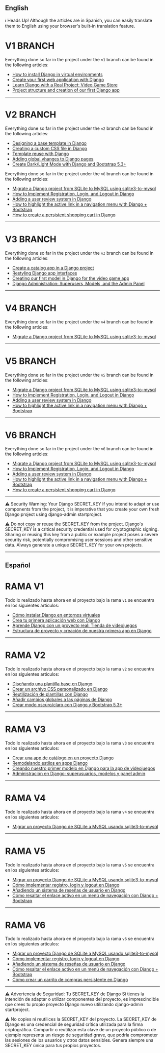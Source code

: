 ## English

ℹ️ Heads Up!
Although the articles are in Spanish, you can easily translate them to English using your browser's built-in translation feature.

# V1 BRANCH

Everything done so far in the project under the `v1` branch can be found in the following articles:

- [How to install Django in virtual environments](https://programacionfacil.org/blog/instalar-django-en-entornos-virtuales/)
- [Create your first web application with Django](https://programacionfacil.org/blog/crea-tu-primera-aplicacion-web-con-django/)
- [Learn Django with a Real Project: Video Game Store](https://programacionfacil.org/blog/aprende-django-con-un-proyecto-real-tienda-de-videojuegos/)
- [Project structure and creation of our first Django app](https://programacionfacil.org/blog/estructura-de-proyecto-y-creacion-de-nuestra-primera-app-en-django/)

---

# V2 BRANCH

Everything done so far in the project under the `v2` branch can be found in the following articles:

- [Designing a base template in Django](https://programacionfacil.org/blog/disenando-una-plantilla-base-en-django/)
- [Creating a custom CSS file in Django](https://programacionfacil.org/blog/crear-un-archivo-css-personalizado-en-django/)
- [Template reuse with Django](https://programacionfacil.org/blog/reutilizacion-de-plantillas-con-django/)
- [Adding global vhanges to Django pages](https://programacionfacil.org/blog/anadir-cambios-globales-a-las-paginas-de-django/)
- [Create Dark/Light Mode with Django and Bootstrap 5.3+](https://programacionfacil.org/blog/crear-modo-oscuro-claro-con-django-y-bootstrap-5-3/)

Everything done so far in the project under the `v6` branch can be found in the following articles:

- [Migrate a Django project from SQLite to MySQL using sqlite3-to-mysql](https://programacionfacil.org/blog/migrar-un-proyecto-django-de-sqlite-a-mysql-usando-sqlite3-to-mysql/)
- [How to Implement Registration, Login, and Logout in Django](https://programacionfacil.org/blog/como-implementar-registro-login-y-logout-en-django/)
- [Adding a user review system in Django](https://programacionfacil.org/blog/anadiendo-un-sistema-de-resenas-de-usuario-en-django/)
- [How to highlight the active link in a navigation menu with Django + Bootstrap](https://programacionfacil.org/blog/como-resaltar-el-enlace-activo-en-un-menu-de-navegacion-con-django-bootstrap/)
- [How to create a persistent shopping cart in Django](https://programacionfacil.org/blog/como-crear-un-carrito-de-compras-persistente-en-django/)

---

# V3 BRANCH

Everything done so far in the project under the `v3` branch can be found in the following articles:

- [Create a catalog app in a Django project](https://programacionfacil.org/blog/crear-una-app-de-catalogo-en-un-proyecto-django/)
- [Restyling Django app interfaces](https://programacionfacil.org/blog/remodelando-estilos-en-apps-django/)
- [Creating our first model in Django for the video game app](https://programacionfacil.org/blog/creando-nuestro-primer-modelo-en-django-para-la-app-de-videojuegos/)
- [Django Administration: Superusers, Models, and the Admin Panel](https://programacionfacil.org/blog/administracion-en-django-superusuarios-modelos-y-panel-admin/)

---

# V4 BRANCH

Everything done so far in the project under the `v4` branch can be found in the following articles:

- [Migrate a Django project from SQLite to MySQL using sqlite3-to-mysql](https://programacionfacil.org/blog/migrar-un-proyecto-django-de-sqlite-a-mysql-usando-sqlite3-to-mysql/)

---

# V5 BRANCH

Everything done so far in the project under the `v5` branch can be found in the following articles:

- [Migrate a Django project from SQLite to MySQL using sqlite3-to-mysql](https://programacionfacil.org/blog/migrar-un-proyecto-django-de-sqlite-a-mysql-usando-sqlite3-to-mysql/)
- [How to Implement Registration, Login, and Logout in Django](https://programacionfacil.org/blog/como-implementar-registro-login-y-logout-en-django/)
- [Adding a user review system in Django](https://programacionfacil.org/blog/anadiendo-un-sistema-de-resenas-de-usuario-en-django/)
- [How to highlight the active link in a navigation menu with Django + Bootstrap](https://programacionfacil.org/blog/como-resaltar-el-enlace-activo-en-un-menu-de-navegacion-con-django-bootstrap/)

---

# V6 BRANCH

Everything done so far in the project under the `v6` branch can be found in the following articles:

- [Migrate a Django project from SQLite to MySQL using sqlite3-to-mysql](https://programacionfacil.org/blog/migrar-un-proyecto-django-de-sqlite-a-mysql-usando-sqlite3-to-mysql/)
- [How to Implement Registration, Login, and Logout in Django](https://programacionfacil.org/blog/como-implementar-registro-login-y-logout-en-django/)
- [Adding a user review system in Django](https://programacionfacil.org/blog/anadiendo-un-sistema-de-resenas-de-usuario-en-django/)
- [How to highlight the active link in a navigation menu with Django + Bootstrap](https://programacionfacil.org/blog/como-resaltar-el-enlace-activo-en-un-menu-de-navegacion-con-django-bootstrap/)
- [How to create a persistent shopping cart in Django](https://programacionfacil.org/blog/como-crear-un-carrito-de-compras-persistente-en-django/)


---

⚠️ Security Warning: Your Django SECRET_KEY
If you intend to adapt or use components from the project, it is imperative that you create your own fresh Django project using django-admin startproject.

⚠️ Do not copy or reuse the SECRET_KEY from the project. Django's SECRET_KEY is a critical security credential used for cryptographic signing. Sharing or reusing this key from a public or example project poses a severe security risk, potentially compromising user sessions and other sensitive data. Always generate a unique SECRET_KEY for your own projects.

---

## Español

# RAMA V1

Todo lo realizado hasta ahora en el proyecto bajo la rama `v1` se encuentra en los siguientes artículos:

- [Cómo instalar Django en entornos virtuales](https://programacionfacil.org/blog/instalar-django-en-entornos-virtuales/)
- [Crea tu primera aplicación web con Django](https://programacionfacil.org/blog/crea-tu-primera-aplicacion-web-con-django/)
- [Aprende Django con un proyecto real: Tienda de videojuegos](https://programacionfacil.org/blog/aprende-django-con-un-proyecto-real-tienda-de-videojuegos/)
- [Estructura de proyecto y creación de nuestra primera app en Django](https://programacionfacil.org/blog/estructura-de-proyecto-y-creacion-de-nuestra-primera-app-en-django/)

---

# RAMA V2

Todo lo realizado hasta ahora en el proyecto bajo la rama `v2` se encuentra en los siguientes artículos:

- [Diseñando una plantilla base en Django](https://programacionfacil.org/blog/disenando-una-plantilla-base-en-django/)
- [Crear un archivo CSS personalizado en Django](https://programacionfacil.org/blog/crear-un-archivo-css-personalizado-en-django/)
- [Reutilización de plantillas con Django](https://programacionfacil.org/blog/reutilizacion-de-plantillas-con-django/)
- [Añadir cambios globales a las páginas de Django](https://programacionfacil.org/blog/anadir-cambios-globales-a-las-paginas-de-django/)
- [Crear modo oscuro/claro con Django y Bootstrap 5.3+](https://programacionfacil.org/blog/crear-modo-oscuro-claro-con-django-y-bootstrap-5-3/)

---

# RAMA V3

Todo lo realizado hasta ahora en el proyecto bajo la rama `v3` se encuentra en los siguientes artículos:

- [Crear una app de catálogo en un proyecto Django](https://programacionfacil.org/blog/crear-una-app-de-catalogo-en-un-proyecto-django/)
- [Remodelando estilos en apps Django](https://programacionfacil.org/blog/remodelando-estilos-en-apps-django/)
- [Creando nuestro primer modelo en Django para la app de videojuegos](https://programacionfacil.org/blog/creando-nuestro-primer-modelo-en-django-para-la-app-de-videojuegos/)
- [Administración en Django: superusuarios, modelos y panel admin](https://programacionfacil.org/blog/administracion-en-django-superusuarios-modelos-y-panel-admin/)

---

# RAMA V4

Todo lo realizado hasta ahora en el proyecto bajo la rama `v4` se encuentra en los siguientes artículos:

- [Migrar un proyecto Django de SQLite a MySQL usando sqlite3-to-mysql](https://programacionfacil.org/blog/migrar-un-proyecto-django-de-sqlite-a-mysql-usando-sqlite3-to-mysql/)

---

# RAMA V5

Todo lo realizado hasta ahora en el proyecto bajo la rama `v5` se encuentra en los siguientes artículos:

- [Migrar un proyecto Django de SQLite a MySQL usando sqlite3-to-mysql](https://programacionfacil.org/blog/migrar-un-proyecto-django-de-sqlite-a-mysql-usando-sqlite3-to-mysql/)
- [Cómo implementar registro, login y logout en Django](https://programacionfacil.org/blog/como-implementar-registro-login-y-logout-en-django/)
- [Añadiendo un sistema de reseñas de usuario en Django](https://programacionfacil.org/blog/anadiendo-un-sistema-de-resenas-de-usuario-en-django/)
- [Cómo resaltar el enlace activo en un menú de navegación con Django + Bootstrap](https://programacionfacil.org/blog/como-resaltar-el-enlace-activo-en-un-menu-de-navegacion-con-django-bootstrap/)

---

# RAMA V6

Todo lo realizado hasta ahora en el proyecto bajo la rama `v6` se encuentra en los siguientes artículos:

- [Migrar un proyecto Django de SQLite a MySQL usando sqlite3-to-mysql](https://programacionfacil.org/blog/migrar-un-proyecto-django-de-sqlite-a-mysql-usando-sqlite3-to-mysql/)
- [Cómo implementar registro, login y logout en Django](https://programacionfacil.org/blog/como-implementar-registro-login-y-logout-en-django/)
- [Añadiendo un sistema de reseñas de usuario en Django](https://programacionfacil.org/blog/anadiendo-un-sistema-de-resenas-de-usuario-en-django/)
- [Cómo resaltar el enlace activo en un menú de navegación con Django + Bootstrap](https://programacionfacil.org/blog/como-resaltar-el-enlace-activo-en-un-menu-de-navegacion-con-django-bootstrap/)
- [Cómo crear un carrito de compras persistente en Django](https://programacionfacil.org/blog/como-crear-un-carrito-de-compras-persistente-en-django/)

---

⚠️ Advertencia de Seguridad: Tu SECRET_KEY de Django
Si tienes la intención de adaptar o utilizar componentes del proyecto, es imprescindible que crees tu propio proyecto Django nuevo utilizando django-admin startproject.

⚠️ No copies ni reutilices la SECRET_KEY del proyecto. La SECRET_KEY de Django es una credencial de seguridad crítica utilizada para la firma criptográfica. Compartir o reutilizar esta clave de un proyecto público o de ejemplo representa un riesgo de seguridad grave, que podría comprometer las sesiones de los usuarios y otros datos sensibles. Genera siempre una SECRET_KEY única para tus propios proyectos.
